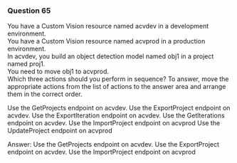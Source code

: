 ### Question 65

You have a Custom Vision resource named acvdev in a development environment.  
You have a Custom Vision resource named acvprod in a production environment.  
In acvdev, you build an object detection model named obj1 in a project named proj1.  
You need to move obj1 to acvprod.  
Which three actions should you perform in sequence? To answer, move the appropriate actions from the list of actions to the answer area and arrange them in the correct order.

Use the GetProjects endpoint on acvdev.
Use the ExportProject endpoint on acvdev.
Use the ExportIteration endpoint on acvdev.
Use the Getlterations endpoint on acvdev.
Use the ImportProject endpoint on acvprod
Use the UpdateProject endpoint on acvprod

Answer:
Use the GetProjects endpoint on acvdev.
Use the ExportProject endpoint on acvdev.
Use the ImportProject endpoint on acvprod

